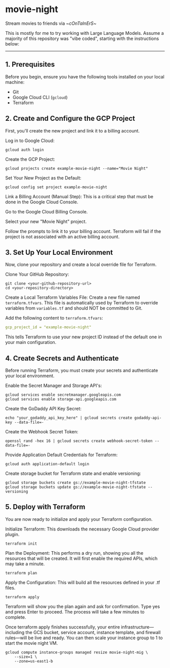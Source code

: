 # movie-night
Stream movies to friends via ~*cOnTaInErS*~

This is mostly for me to try working with Large Language Models. Assume a majority of this repository was "vibe coded", starting with the instructions below:

---

## 1. Prerequisites

Before you begin, ensure you have the following tools installed on your local machine:

- Git
- Google Cloud CLI (`gcloud`)
- Terraform

## 2. Create and Configure the GCP Project

First, you'll create the new project and link it to a billing account.

Log in to Google Cloud:

```console
gcloud auth login
```

Create the GCP Project:

```console
gcloud projects create example-movie-night --name="Movie Night"
```

Set Your New Project as the Default:

```console
gcloud config set project example-movie-night
```

Link a Billing Account (Manual Step): This is a critical step that must be done in the Google Cloud Console.

Go to the Google Cloud Billing Console.

Select your new "Movie Night" project.

Follow the prompts to link it to your billing account. Terraform will fail if the project is not associated with an active billing account.

## 3. Set Up Your Local Environment
Now, clone your repository and create a local override file for Terraform.

Clone Your GitHub Repository:

```console
git clone <your-github-repository-url>
cd <your-repository-directory>
```

Create a Local Terraform Variables File: Create a new file named `terraform.tfvars`. This file is automatically used by Terraform to override variables from `variables.tf` and should NOT be committed to Git.

Add the following content to `terraform.tfvars`:

```yaml
gcp_project_id = "example-movie-night"
```

This tells Terraform to use your new project ID instead of the default one in your main configuration.

## 4. Create Secrets and Authenticate

Before running Terraform, you must create your secrets and authenticate your local environment.

Enable the Secret Manager and Storage API's:

```console
gcloud services enable secretmanager.googleapis.com
gcloud services enable storage-api.googleapis.com
```

Create the GoDaddy API Key Secret:

```console
echo "your_godaddy_api_key_here" | gcloud secrets create godaddy-api-key --data-file=-
```

Create the Webhook Secret Token:

```console
openssl rand -hex 16 | gcloud secrets create webhook-secret-token --data-file=-
```

Provide Application Default Credentials for Terraform:

```console
gcloud auth application-default login
```

Create storage bucket for Terraform state and enable versioning:

```console
gcloud storage buckets create gs://example-movie-night-tfstate
gcloud storage buckets update gs://example-movie-night-tfstate --versioning
```

## 5. Deploy with Terraform

You are now ready to initialize and apply your Terraform configuration.

Initialize Terraform: This downloads the necessary Google Cloud provider plugin.

```console
terraform init
```

Plan the Deployment: This performs a dry run, showing you all the resources that will be created. It will first enable the required APIs, which may take a minute.

```console
terraform plan
```

Apply the Configuration: This will build all the resources defined in your .tf files.

```console
terraform apply
```

Terraform will show you the plan again and ask for confirmation. Type yes and press Enter to proceed. The process will take a few minutes to complete.

Once terraform apply finishes successfully, your entire infrastructure—including the GCS bucket, service account, instance template, and firewall rules—will be live and ready. You can then scale your instance group to 1 to start the movie night VM.

```console
gcloud compute instance-groups managed resize movie-night-mig \
    --size=1 \
    --zone=us-east1-b
```
